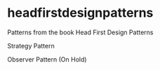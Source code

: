 # headfirstdesignpatterns
Patterns from the book Head First Design Patterns

Strategy Pattern

Observer Pattern (On Hold)
